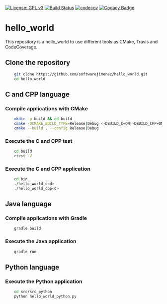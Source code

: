 [![License: GPL v3](https://img.shields.io/badge/License-GPLv3-blue.svg)](https://www.gnu.org/licenses/gpl-3.0)
[![Build Status](https://travis-ci.org/softwarejimenez/hello_world.svg?branch=master)](https://travis-ci.org/softwarejimenez/hello_world)
[![codecov](https://codecov.io/gh/softwarejimenez/hello_world/branch/master/graph/badge.svg)](https://codecov.io/gh/softwarejimenez/hello_world)
[![Codacy Badge](https://api.codacy.com/project/badge/Grade/b796be85572342a5a36af07adcfb4a43)](https://www.codacy.com/app/ajimenez/hello_world?utm_source=github.com&amp;utm_medium=referral&amp;utm_content=softwarejimenez/hello_world&amp;utm_campaign=Badge_Grade)

# hello_world
This repository is a hello_world to use different tools as CMake, Travis and CodeCoverage.

## Clone the repository

```bash
    git clone https://github.com/softwarejimenez/hello_world.git
    cd hello_world
```

## C and CPP language

### Compile applications with CMake

```bash
    mkdir -p build && cd build
    cmake -DCMAKE_BUILD_TYPE=Release|Debug <-DBUILD_C=ON|-DBUILD_CPP=ON> <-DCODE_COVERAGE=ON> ..
    cmake --build . --config Release|Debug
```

### Execute the C and CPP test
```bash
    cd build
    ctest -V
```

### Execute the C and CPP application
```bash
    cd bin
    ./hello_world_c<d>
    ./hello_world_cpp<d>
```

## Java language

### Compile applications with Gradle

```bash
    gradle build
```

### Execute the Java application
```bash
    gradle run
```

## Python language

### Execute the Python application

```bash
    cd src/src_python
    python hello_world_python.py
```
